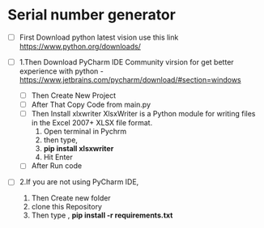 # Serial number generator
- [ ]  First Download python latest vision use this link https://www.python.org/downloads/
- [ ]   1.Then Download PyCharm IDE Community virsion for get better experience with python
 		  -  https://www.jetbrains.com/pycharm/download/#section=windows
 		  
	- [ ]  Then Create New Project
	- [ ]  After That Copy Code from main.py
	- [ ]  Then Install xlxwriter
		XlsxWriter is a Python module for writing files in the Excel 2007+ XLSX file format.
		1.  Open terminal in Pychrm 
		2.  then type,
		3.  **pip install xlsxwriter**
		4.  Hit  Enter
	- [ ]  After Run code
	
- [ ]   2.If you are not using PyCharm IDE,
	1.  Then Create new folder
	2.  clone this Repository
	3.  Then type , **pip install -r requirements.txt**
